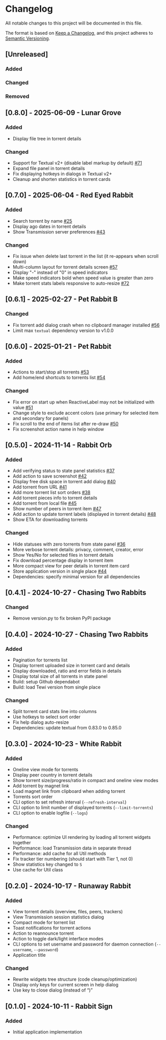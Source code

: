 # Changelog

All notable changes to this project will be documented in this file.

The format is based on [Keep a Changelog](https://keepachangelog.com/en/1.1.0/),
and this project adheres to [Semantic Versioning](https://semver.org/spec/v2.0.0.html).

## [Unreleased]

### Added

### Changed

### Removed

## [0.8.0] - 2025-06-09 - Lunar Grove

### Added

- Display file tree in torrent details

### Changed

- Support for Textual v2+ (disable label markup by default) [#71](https://github.com/anlar/tewi/issues/71)
- Expand file panel in torrent details
- Fix displaying hotkeys in dialogs in Textual v2+
- Cleanup and shorten statistics in torrent cards

## [0.7.0] - 2025-06-04 - Red Eyed Rabbit

### Added

- Search torrent by name [#25](https://github.com/anlar/tewi/issues/25)
- Display ago dates in torrent details
- Show Transmission server preferences [#43](https://github.com/anlar/tewi/issues/43)

### Changed

- Fix issue when delete last torrent in the list (it re-appears when scroll down)
- Multi-column layout for torrent details screen [#57](https://github.com/anlar/tewi/issues/57)
- Display "-" instead of "0" in speed indicators
- Make speed indicators bold when speed value is greater than zero
- Make torrent stats labels responsive to auto-resize [#72](https://github.com/anlar/tewi/issues/72)

## [0.6.1] - 2025-02-27 - Pet Rabbit B

### Changed

- Fix torrent add dialog crash when no clipboard manager installed [#56](https://github.com/anlar/tewi/issues/56)
- Limit max `textual` dependency version to v1.0.0

## [0.6.0] - 2025-01-21 - Pet Rabbit

### Added

- Actions to start/stop all torrents [#53](https://github.com/anlar/tewi/issues/53)
- Add home/end shortcuts to torrents list [#54](https://github.com/anlar/tewi/issues/54)

### Changed

- Fix error on start up when ReactiveLabel may not be initialized with value [#51](https://github.com/anlar/tewi/issues/51)
- Change style to exclude accent colors (use primary for selected item and secondary for panels)
- Fix scroll to the end of items list after re-draw [#50](https://github.com/anlar/tewi/issues/50)
- Fix screenshot action name in help window

## [0.5.0] - 2024-11-14 - Rabbit Orb

### Added

- Add verifying status to state panel statistics [#37](https://github.com/anlar/tewi/issues/37)
- Add action to save screenshot [#42](https://github.com/anlar/tewi/issues/42)
- Display free disk space in torrent add dialog [#40](https://github.com/anlar/tewi/issues/40)
- Add torrent from URL [#41](https://github.com/anlar/tewi/issues/41)
- Add more torrent list sort orders [#38](https://github.com/anlar/tewi/issues/38)
- Add torrent pieces info to torrent details
- Add torrent from local file [#45](https://github.com/anlar/tewi/issues/45)
- Show number of peers in torrent item [#47](https://github.com/anlar/tewi/issues/47)
- Add action to update torrent labels (displayed in torrent details) [#48](https://github.com/anlar/tewi/issues/48)
- Show ETA for downloading torrents

### Changed

- Hide statuses with zero torrents from state panel [#36](https://github.com/anlar/tewi/issues/36)
- More verbose torrent details: privacy, comment, creator, error
- Show Yes/No for selected files in torrent details
- Fix download percentage display in torrent item
- More compact view for peer details in torrent item card
- Store application version in single place [#44](https://github.com/anlar/tewi/issues/44)
- Dependencies: specify minimal version for all dependencies

## [0.4.1] - 2024-10-27 - Chasing Two Rabbits

### Changed

- Remove version.py to fix broken PyPI package

## [0.4.0] - 2024-10-27 - Chasing Two Rabbits

### Added

- Pagination for torrents list
- Display torrent uploaded size in torrent card and details
- Display downloaded, ratio and error fields in details
- Display total size of all torrents in state panel
- Build: setup Github dependabot
- Build: load Tewi version from single place

### Changed

- Split torrent card stats line into columns
- Use hotkeys to select sort order
- Fix help dialog auto-resize
- Dependencies: update textual from 0.83.0 to 0.85.0

## [0.3.0] - 2024-10-23 - White Rabbit

### Added

- Oneline view mode for torrents
- Display peer country in torrent details
- Show torrent size/progress/ratio in compact and oneline view modes
- Add torrent by magnet link
- Load magnet link from clipboard when adding torrent
- Torrents sort order
- CLI option to set refresh interval (`--refresh-interval`)
- CLI option to limit number of displayed torrents (`--limit-torrents`)
- CLI option to enable logfile (`--logs`)

### Changed

- Performance: optimize UI rendering by loading all torrent widgets together
- Performance: load Transmission data in separate thread
- Performance: add cache for all Util methods
- Fix tracker tier numbering (should start with Tier 1, not 0)
- Show statistics key changed to `S`
- Use cache for Util class

## [0.2.0] - 2024-10-17 - Runaway Rabbit

### Added

- View torrent details (overview, files, peers, trackers)
- View Transmission session statistics dialog
- Compact mode for torrent list
- Toast notifications for torrent actions
- Action to reannounce torrent
- Action to toggle dark/light interface modes
- CLI options to set username and password for daemon connection (`--username`, `--password`)
- Application title

### Changed

- Rewrite widgets tree structure (code cleanup/optimization)
- Display only keys for current screen in help dialog
- Use <X> key to close dialog (instead of <Q>)

## [0.1.0] - 2024-10-11 - Rabbit Sign

### Added

- Initial application implementation
